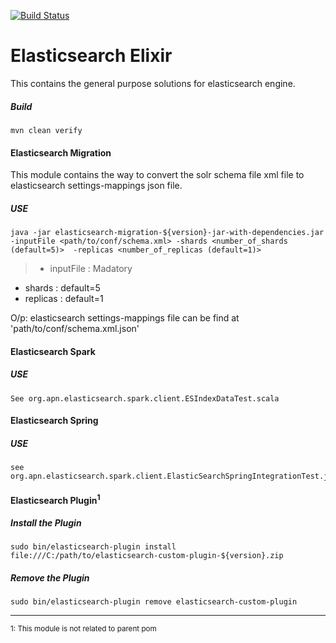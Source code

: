[![Build Status](https://travis-ci.org/amitnema/elasticsearch-elixir.svg?branch=master)](https://travis-ci.org/amitnema/elasticsearch-elixir)


# Elasticsearch Elixir
This contains the general purpose solutions for elasticsearch engine.

##### Build
	mvn clean verify

#### Elasticsearch Migration
This module contains the way to convert the solr schema file xml file to elasticsearch settings-mappings json file.

##### USE
	java -jar elasticsearch-migration-${version}-jar-with-dependencies.jar -inputFile <path/to/conf/schema.xml> -shards <number_of_shards (default=5)>  -replicas <number_of_replicas (default=1)>
	
> *   inputFile : Madatory
*	shards : default=5
*	replicas : default=1

O/p: elasticsearch settings-mappings file can be find at 'path/to/conf/schema.xml.json'

#### Elasticsearch Spark
##### USE
	See org.apn.elasticsearch.spark.client.ESIndexDataTest.scala


#### Elasticsearch Spring
##### USE
	see org.apn.elasticsearch.spark.client.ElasticSearchSpringIntegrationTest.java

#### Elasticsearch Plugin<sup>1</sup>
##### Install the Plugin
	sudo bin/elasticsearch-plugin install file:///C:/path/to/elasticsearch-custom-plugin-${version}.zip	

##### Remove the Plugin
	sudo bin/elasticsearch-plugin remove elasticsearch-custom-plugin


------------------------------------------------------------
<sub>1: This module is not related to parent pom</sub>
